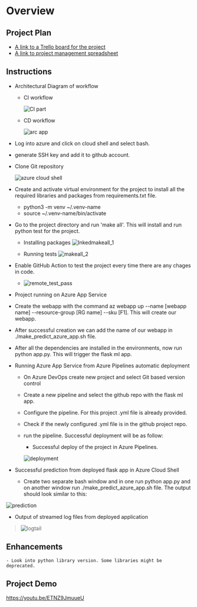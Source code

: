 # Overview


## Project Plan

* [A link to a Trello board for the project](https://trello.com/b/B4iTwuwD)
* [A link to project management spreadsheet](https://github.com/toki0709/Azure-cd-ML-Flask/files/9433297/project-management-template.xlsx)

	
## Instructions

* Architectural Diagram of workflow
  - CI workflow
 
     ![CI part](https://user-images.githubusercontent.com/61994831/186890022-95444de6-ffdd-47ef-a742-c1af6089052c.jpg)

  - CD workflow

	![arc app](https://user-images.githubusercontent.com/61994831/186885789-bdc498dc-b1f3-4f18-b6f5-ed57016c5017.jpg)


* Log into azure and click on cloud shell and select bash.
* generate SSH key and add it to github account.
* Clone Git repository 

	![azure cloud shell](https://user-images.githubusercontent.com/61994831/186887833-a43d65e6-f94c-44bc-84c5-649837e65f54.jpg)

* Create and activate virtual environment for the project to install all the required libraries and packages from requirements.txt file.
  - python3 -m venv ~/.venv-name
  - source ~/.venv-name/bin/activate
* Go to the project directory and run 'make all'. This will install and run python test for the project.
  - Installing packages
 ![Inkedmakeall_1](https://user-images.githubusercontent.com/61994831/186888675-a39576bd-e4fe-46ec-8d1d-b0a47e2b1db5.jpg)
 
  - Running tests
 ![makeall_2](https://user-images.githubusercontent.com/61994831/186888771-73f673b1-49ea-44aa-b592-742140ad264f.jpg)

* Enable GitHub Action to test the project every time there are any chages in code.


	- ![remote_test_pass](https://user-images.githubusercontent.com/61994831/186892663-af7f7449-2b3c-40ff-a463-85061326b3c8.jpg)


* Project running on Azure App Service
* Create the webapp with the command az webapp up --name [webapp name] --resource-group [RG name] --sku [F1]. This will create our webapp.
* After successful creation we can add the name of our webapp in ./make_predict_azure_app.sh file.
* After all the dependencies are installed in the environments, now run python app.py. This will trigger the flask ml app.

* Running Azure App Service from Azure Pipelines automatic deployment
	- On Azure DevOps create new project and select Git based version control
	- Create a new pipeline and select the github repo with the flask ml app.
	- Configure the pipeline. For this project .yml file is already provided.
	- Check if the newly configured .yml file is in the github project repo.
	- run the pipeline. Successful deployment will be as follow:
		- Successful deploy of the project in Azure Pipelines.
	
		![deployment](https://user-images.githubusercontent.com/61994831/186898613-a949c651-833c-4b79-8ad2-df5ad184d821.jpg)


* Successful prediction from deployed flask app in Azure Cloud Shell
	- Create two separate bash window and in one run python app.py and on another window run ./make_predict_azure_app.sh file.
The output should look similar to this:

![prediction](https://user-images.githubusercontent.com/61994831/186895517-1bfebe79-a88a-4dcd-b383-d4e4c65697a9.jpg)

* Output of streamed log files from deployed application

> ![logtail](https://user-images.githubusercontent.com/61994831/186896826-7cf7cd22-ac06-485f-811b-7dd09361dc8a.jpg)

## Enhancements
	- Look into python library version. Some libraries might be deprecated.
	
## Project Demo 

<https://youtu.be/ETNZ9JmuueU>


